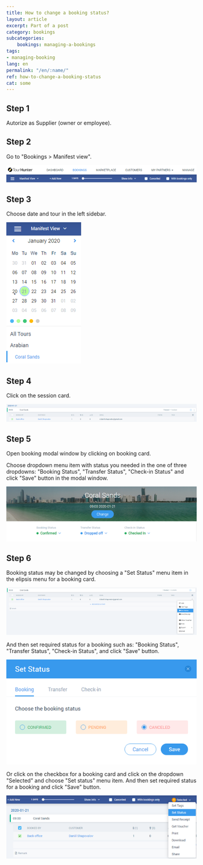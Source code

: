 ```yaml
---
title: How to change a booking status?
layout: article
excerpt: Part of a post
category: bookings
subcategories:
    bookings: managing-a-bookings
tags:
- managing-booking
lang: en
permalink: "/en/:name/"
ref: how-to-change-a-booking-status
cat: some
---
```


## **Step 1**

Autorize as Supplier (owner or employee).

## **Step 2**

Go to "Bookings > Manifest view".

![How_to_cancel_a_booking1](/assets/images/how_to_cancel_a_booking1.png)

## **Step 3**

Choose date and tour in the left sidebar.

![How_to_cancel_a_booking2](/assets/images/how_to_cancel_a_booking2.png)

## **Step 4**

Click on the session card.

![How_to_cancel_a_booking3](/assets/images/how_to_cancel_a_booking3.png)

## **Step 5**

Open booking modal window by clicking on booking card.

Choose dropdown menu item with status you needed in the one of three dropdowns: "Booking Status", "Transfer Status", "Check-in Status" and click "Save" button in the modal window.

![How_to_change_a_booking_status1](/assets/images/how_to_change_a_booking_status1.png)

## **Step 6**

Booking status may be changed by choosing a "Set Status" menu item in the elipsis menu for a booking card.

![How_to_cancel_a_booking5](/assets/images/how_to_cancel_a_booking5.png)

And then set required status for a booking such as: "Booking Status", "Transfer Status", "Check-in Status", and click "Save" button.

![How_to_cancel_a_booking6](/assets/images/how_to_cancel_a_booking6.png)

Or click on the checkbox for a booking card and click on the dropdown "Selected" and choose "Set status" menu item. And then set required status for a booking and click "Save" button.

![How_to_cancel_a_booking7](/assets/images/how_to_cancel_a_booking7.png)
